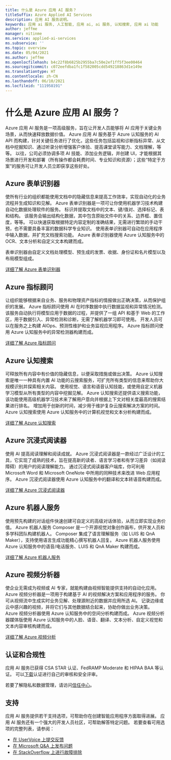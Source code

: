 ```yaml
---
title: 什么是 Azure 应用 AI 服务？
titleSuffix: Azure Applied AI Services
description: 应用 AI 服务说明。
keywords: 应用 ai 服务, 人工智能, 应用 ai, ai 服务, 认知搜索, 应用 ai 功能
author: jeffme
manager: nitinme
ms.service: applied-ai-services
ms.subservice: ''
ms.topic: overview
ms.date: 05/04/2021
ms.author: jeffme
ms.openlocfilehash: b4c22f8b6825b2955ba7c50e2ef1ff5f3ee00464
ms.sourcegitcommit: c072eefdba1fc1f582005cdd549218863d1e149e
ms.translationtype: HT
ms.contentlocale: zh-CN
ms.lasthandoff: 06/10/2021
ms.locfileid: "111958191"
---
```

# <a name="what-are-azure-applied-ai-services"></a>什么是 Azure 应用 AI 服务？

Azure 应用 AI 服务是一项高级服务，旨在让开发人员能够将 AI 应用于关键业务场景，从而快速释放数据价值。  Azure 应用 AI 服务基于 Azure 认知服务的 AI API 而构建，针对关键任务进行了优化，这些任务包括监视和诊断指标异常、从文档中挖掘知识、通过听录分析增强客户体验、提高课堂读写能力、文档理解，等等。 以往，公司必须协调多项 AI 技能、添加业务逻辑，并创建 UI，才能根据其场景进行开发和部署（所有操作都会耗费时间、专业知识和资源）；这些“特定于方案”的服务可让开发人员立即获享这些好处。

## <a name="azure-form-recognizer"></a>Azure 表单识别器

使所有行业的组织都能使用文档中的隐藏信息来提高工作效率，实现自动化的业务流程并生成知识和见解。  Azure 表单识别器是一项可让你使用机器学习技术构建自动化数据处理软件的服务。 标识并提取文档中的文本、键/值对、选择标记、表和结构。 该服务会输出结构化数据，其中包含原始文件中的关系、边界框、置信度，等等。 可以快速获取根据特定内容定制的准确结果，无需进行繁琐的手动干预，也不需要具备丰富的数据科学专业知识。 使用表单识别器可自动在应用程序中输入数据，并扩充文档搜索功能。  Azure 表单识别器使用 Azure 认知服务中的 OCR、文本分析和自定义文本构建而成。

表单识别器由自定义文档处理模型、预生成的发票、收据、身份证和名片模型以及布局模型组成。 

[详细了解 Azure 表单识别器](../cognitive-services/form-recognizer/index.yml)

## <a name="azure-metrics-advisor"></a>Azure 指标顾问

让组织能够根据来自业务、服务和物理资产指标的情报做出正确决策，从而保护组织的发展。  Azure 指标顾问使用 AI 在时序数据中执行数据监视和异常情况检测。 该服务自动执行将模型应用于数据的过程，并提供了一组 API 和基于 Web 的工作区，用于数据引入、异常检测和诊断，无需了解机器学习即可使用。 开发人员可以在服务之上构建 AIOps、预测性维护和业务监视应用程序。  Azure 指标顾问使用 Azure 认知服务中的异常检测器构建而成。

[详细了解 Azure 指标顾问](../cognitive-services/metrics-advisor/index.yml)

## <a name="azure-cognitive-search"></a>Azure 认知搜索

可释放所有内容中有价值的隐藏信息，以便采取措施或做出决策。  Azure 认知搜索是唯一一种具有内置 AI 功能的云搜索服务，可扩充所有类型的信息来帮助你大规模识别并探索相关内容。 使用视觉、语言和语音认知技能，或使用自定义机器学习模型从所有类型的内容中挖掘见解。 Azure 认知搜索还提供语义搜索功能，该功能使用高级机器学习技术来了解用户意向并根据上下文对相关度最高的搜索结果进行排名。 增加用于创新的时间，减少用于维护复杂云搜索解决方案的时间。  Azure 认知搜索使用 Azure 认知服务中的计算机视觉和文本分析构建而成。

[详细了解 Azure 认知搜索](../search/index.yml)

## <a name="azure-immersive-reader"></a>Azure 沉浸式阅读器

使用 AI 提高阅读理解和阅读成就。 Azure 沉浸式阅读器是一款经过广泛设计的工具，它实现了成熟的技术，旨在提高新的读者、语言学习者和有学习差异（如阅读障碍）的用户的阅读理解能力。 通过沉浸式阅读器客户端库，你可利用 Microsoft Word 和 Microsoft OneNote 中所用的同种技术来改进 Web 应用程序。 Azure 沉浸式阅读器使用 Azure 认知服务中的翻译和文本转语音构建而成。

[详细了解 Azure 沉浸式阅读器](../cognitive-services/immersive-reader/index.yml)

## <a name="azure-bot-service"></a>Azure 机器人服务

使用预先构建的对话组件快速创建可自定义的高级对话体验，从而立即实现业务价值。  Azure 机器人服务 Composer 是一个开源视觉对象创作画布，供开发人员和多学科团队构建机器人。 Composer 集成了语言理解服务（如 LUIS 和 QnA Maker），支持使用语言生成功能精心撰写机器人回复。 Azure 机器人服务使用 Azure 认知服务中的语音/电话服务、LUIS 和 QnA Maker 构建而成。

[详细了解 Azure 机器人服务](/composer/)

## <a name="azure-video-analyzer"></a>Azure 视频分析器 

使企业无需成为视频或 AI 专家，就能构建由视频智能提供支持的自动化应用。  Azure 视频分析器是一项用于构建基于 AI 的视频解决方案和应用程序的服务。 你可从视频流中生成实时业务见解、处理源附近的数据并应用所选 AI。 记录边缘或云中感兴趣的视频，并将它们与其他数据结合起来，协助你做出业务决策。  Azure 视频分析器使用 Azure 认知服务中的空间分析构建而成。  Azure 视频分析器媒体版使用 Azure 认知服务中的人脸、语音、翻译、文本分析、自定义视觉和文本内容审核构建而成。  

[详细了解 Azure 视频分析](../azure-video-analyzer/index.yml)

## <a name="certifications-and-compliance"></a>认证和合规性

应用 AI 服务已获得 CSA STAR 认证、FedRAMP Moderate 和 HIPAA BAA 等认证。 可以[下载](/samples/browse/?redirectedfrom=TechNet-Gallery "下载")认证进行自己的审核和安全评审。

若要了解隐私和数据管理，请访问[信任中心](https://servicetrust.microsoft.com/ "信任中心")。

## <a name="support"></a>支持

应用 AI 服务提供若干支持选项，可帮助你在创建智能应用程序方面取得进展。 应用 AI 服务还有一个强大的开发人员社区，可帮助解答特定问题。 若要查看可用选项的完整列表，请参阅：

- [在 UserVoice 上提交反馈](https://aka.ms/AppliedAIUserVoice)
- [在 Microsoft Q&A 上发布问题](/answers/topics/azure-applied-ai-services.html)
- [在 StackOverflow 上进行故障排除](https://aka.ms/AppliedAIStackOverflow)